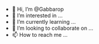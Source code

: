 - 👋 Hi, I’m @Gabbarop
- 👀 I’m interested in ...
- 🌱 I’m currently learning ...
- 💞️ I’m looking to collaborate on ...
- 📫 How to reach me ...

<!---
Gabbarop/Gabbarop is a ✨ special ✨ repository because its `README.md` (this file) appears on your GitHub profile.
You can click the Preview link to take a look at your changes.
--->
